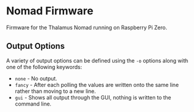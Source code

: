 # Nomad Firmware
Firmware for the Thalamus Nomad running on Raspberry Pi Zero.

## Output Options
A variety of output options can be defined using the `-o` options along with one of the following keywords:
- `none` - No output.
- `fancy` - After each polling the values are written onto the same line rather than moving to a new line.
- `gui` - Shows all output through the GUI, nothing is written to the command line.